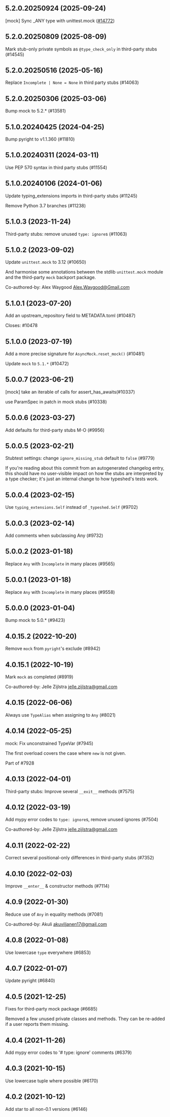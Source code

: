 ## 5.2.0.20250924 (2025-09-24)

[mock] Sync _ANY type with unittest.mock ([#14772](https://github.com/python/typeshed/pull/14772))

## 5.2.0.20250809 (2025-08-09)

Mark stub-only private symbols as `@type_check_only` in third-party stubs (#14545)

## 5.2.0.20250516 (2025-05-16)

Replace `Incomplete | None = None` in third party stubs (#14063)

## 5.2.0.20250306 (2025-03-06)

Bump mock to 5.2.* (#13581)

## 5.1.0.20240425 (2024-04-25)

Bump pyright to v1.1.360 (#11810)

## 5.1.0.20240311 (2024-03-11)

Use PEP 570 syntax in third party stubs (#11554)

## 5.1.0.20240106 (2024-01-06)

Update typing_extensions imports in third-party stubs (#11245)

Remove Python 3.7 branches (#11238)

## 5.1.0.3 (2023-11-24)

Third-party stubs: remove unused `type: ignore`s (#11063)

## 5.1.0.2 (2023-09-02)

Update `unittest.mock` to 3.12 (#10650)

And harmonise some annotations between the stdlib `unittest.mock` module and the third-party `mock` backport package.

Co-authored-by: Alex Waygood <Alex.Waygood@Gmail.com>

## 5.1.0.1 (2023-07-20)

Add an upstream_repository field to METADATA.toml (#10487)

Closes: #10478

## 5.1.0.0 (2023-07-19)

Add a more precise signature for `AsyncMock.reset_mock()` (#10481)

Update `mock` to `5.1.*` (#10472)

## 5.0.0.7 (2023-06-21)

[mock] take an iterable of calls for assert_has_awaits(#10337)

use ParamSpec in patch in mock stubs (#10338)

## 5.0.0.6 (2023-03-27)

Add defaults for third-party stubs M-O (#9956)

## 5.0.0.5 (2023-02-21)

Stubtest settings: change `ignore_missing_stub` default to `false` (#9779)

If you're reading about this commit from an autogenerated changelog entry, this should have no user-visible impact on how the stubs are interpreted by a type checker; it's just an internal change to how typeshed's tests work.

## 5.0.0.4 (2023-02-15)

Use `typing_extensions.Self` instead of `_typeshed.Self` (#9702)

## 5.0.0.3 (2023-02-14)

Add comments when subclassing Any (#9732)

## 5.0.0.2 (2023-01-18)

Replace `Any` with `Incomplete` in many places (#9565)

## 5.0.0.1 (2023-01-18)

Replace `Any` with `Incomplete` in many places (#9558)

## 5.0.0.0 (2023-01-04)

Bump mock to 5.0.* (#9423)

## 4.0.15.2 (2022-10-20)

Remove `mock` from `pyright`'s exclude (#8942)

## 4.0.15.1 (2022-10-19)

Mark `mock` as completed (#8919)

Co-authored-by: Jelle Zijlstra <jelle.zijlstra@gmail.com>

## 4.0.15 (2022-06-06)

Always use `TypeAlias` when assigning to `Any` (#8021)

## 4.0.14 (2022-05-25)

mock: Fix unconstrained TypeVar (#7945)

The first overload covers the case where `new` is not given.

Part of #7928

## 4.0.13 (2022-04-01)

Third-party stubs: Improve several `__exit__` methods (#7575)

## 4.0.12 (2022-03-19)

Add mypy error codes to `type: ignore`s, remove unused ignores (#7504)

Co-authored-by: Jelle Zijlstra <jelle.zijlstra@gmail.com>

## 4.0.11 (2022-02-22)

Correct several positional-only differences in third-party stubs (#7352)

## 4.0.10 (2022-02-03)

Improve `__enter__` & constructor methods (#7114)

## 4.0.9 (2022-01-30)

Reduce use of `Any` in equality methods (#7081)

Co-authored-by: Akuli <akuviljanen17@gmail.com>

## 4.0.8 (2022-01-08)

Use lowercase `type` everywhere (#6853)

## 4.0.7 (2022-01-07)

Update pyright (#6840)

## 4.0.5 (2021-12-25)

Fixes for third-party mock package (#6685)

Removed a few unused private classes and methods. They can be re-added if a user reports them missing.

## 4.0.4 (2021-11-26)

Add mypy error codes to '# type: ignore' comments (#6379)

## 4.0.3 (2021-10-15)

Use lowercase tuple where possible (#6170)

## 4.0.2 (2021-10-12)

Add star to all non-0.1 versions (#6146)

